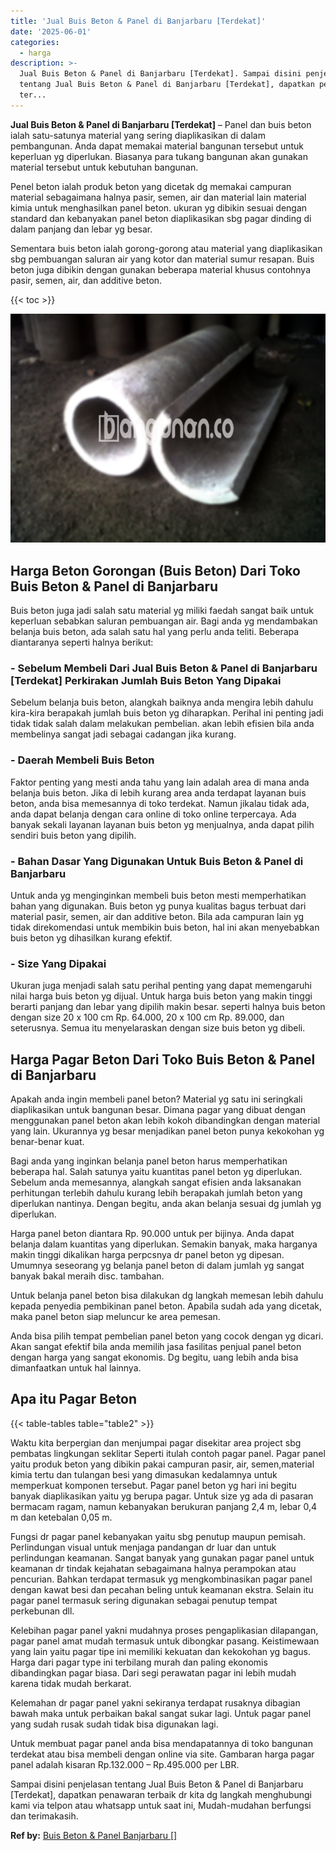 ```yaml
---
title: 'Jual Buis Beton & Panel di Banjarbaru [Terdekat]'
date: '2025-06-01'
categories:
  - harga
description: >-
  Jual Buis Beton & Panel di Banjarbaru [Terdekat]. Sampai disini penjelasan
  tentang Jual Buis Beton & Panel di Banjarbaru [Terdekat], dapatkan penawaran
  ter...
---
```


**Jual Buis Beton & Panel di Banjarbaru \[Terdekat\]** – Panel dan buis beton ialah satu-satunya material yang sering diaplikasikan di dalam pembangunan. Anda dapat memakai material bangunan tersebut untuk keperluan yg diperlukan. Biasanya para tukang bangunan akan gunakan material tersebut untuk kebutuhan bangunan.

Penel beton ialah produk beton yang dicetak dg memakai campuran material sebagaimana halnya pasir, semen, air dan material lain material kimia untuk menghasilkan panel beton. ukuran yg dibikin sesuai dengan standard dan kebanyakan panel beton diaplikasikan sbg pagar dinding di dalam panjang dan lebar yg besar.

Sementara buis beton ialah gorong-gorong atau material yang diaplikasikan sbg pembuangan saluran air yang kotor dan material sumur resapan. Buis beton juga dibikin dengan gunakan beberapa material khusus contohnya pasir, semen, air, dan additive beton.

{{< toc >}}

![Jual Buis Beton & Panel di Banjarbaru [Terdekat]](/images/jual-panel-buis-beton-murah-33.png)

## Harga Beton Gorongan (Buis Beton) Dari Toko Buis Beton & Panel di Banjarbaru

Buis beton juga jadi salah satu material yg miliki faedah sangat baik untuk keperluan sebabkan saluran pembuangan air. Bagi anda yg mendambakan belanja buis beton, ada salah satu hal yang perlu anda teliti. Beberapa diantaranya seperti halnya berikut:

### \- Sebelum Membeli Dari Jual Buis Beton & Panel di Banjarbaru \[Terdekat\] Perkirakan Jumlah Buis Beton Yang Dipakai

Sebelum belanja buis beton, alangkah baiknya anda mengira lebih dahulu kira-kira berapakah jumlah buis beton yg diharapkan. Perihal ini penting jadi tidak tidak salah dalam melakukan pembelian. akan lebih efisien bila anda membelinya sangat jadi sebagai cadangan jika kurang.

### \- Daerah Membeli Buis Beton

Faktor penting yang mesti anda tahu yang lain adalah area di mana anda belanja buis beton. Jika di lebih kurang area anda terdapat layanan buis beton, anda bisa memesannya di toko terdekat. Namun jikalau tidak ada, anda dapat belanja dengan cara online di toko online terpercaya. Ada banyak sekali layanan layanan buis beton yg menjualnya, anda dapat pilih sendiri buis beton yang dipilih.

### \- Bahan Dasar Yang Digunakan Untuk Buis Beton & Panel di Banjarbaru

Untuk anda yg menginginkan membeli buis beton mesti memperhatikan bahan yang digunakan. Buis beton yg punya kualitas bagus terbuat dari material pasir, semen, air dan additive beton. Bila ada campuran lain yg tidak direkomendasi untuk membikin buis beton, hal ini akan menyebabkan buis beton yg dihasilkan kurang efektif.

### \- Size Yang Dipakai

Ukuran juga menjadi salah satu perihal penting yang dapat memengaruhi nilai harga buis beton yg dijual. Untuk harga buis beton yang makin tinggi berarti panjang dan lebar yang dipilih makin besar. seperti halnya buis beton dengan size 20 x 100 cm Rp. 64.000, 20 x 100 cm Rp. 89.000, dan seterusnya. Semua itu menyelaraskan dengan size buis beton yg dibeli.

## Harga Pagar Beton Dari Toko Buis Beton & Panel di Banjarbaru

Apakah anda ingin membeli panel beton? Material yg satu ini seringkali diaplikasikan untuk bangunan besar. Dimana pagar yang dibuat dengan menggunakan panel beton akan lebih kokoh dibandingkan dengan material yang lain. Ukurannya yg besar menjadikan panel beton punya kekokohan yg benar-benar kuat.

Bagi anda yang inginkan belanja panel beton harus memperhatikan beberapa hal. Salah satunya yaitu kuantitas panel beton yg diperlukan. Sebelum anda memesannya, alangkah sangat efisien anda laksanakan perhitungan terlebih dahulu kurang lebih berapakah jumlah beton yang diperlukan nantinya. Dengan begitu, anda akan belanja sesuai dg jumlah yg diperlukan.

Harga panel beton diantara Rp. 90.000 untuk per bijinya. Anda dapat belanja dalam kuantitas yang diperlukan. Semakin banyak, maka harganya makin tinggi dikalikan harga perpcsnya dr panel beton yg dipesan. Umumnya seseorang yg belanja panel beton di dalam jumlah yg sangat banyak bakal meraih disc. tambahan.

Untuk belanja panel beton bisa dilakukan dg langkah memesan lebih dahulu kepada penyedia pembikinan panel beton. Apabila sudah ada yang dicetak, maka panel beton siap meluncur ke area pemesan.

Anda bisa pilih tempat pembelian panel beton yang cocok dengan yg dicari. Akan sangat efektif bila anda memilih jasa fasilitas penjual panel beton dengan harga yang sangat ekonomis. Dg begitu, uang lebih anda bisa dimanfaatkan untuk hal lainnya.

## Apa itu Pagar Beton

{{< table-tables table="table2" >}}

Waktu kita berpergian dan menjumpai pagar disekitar area project sbg pembatas lingkungan seklitar Seperti itulah contoh pagar panel. Pagar panel yaitu produk beton yang dibikin pakai campuran pasir, air, semen,material kimia tertu dan tulangan besi yang dimasukan kedalamnya untuk memperkuat komponen tersebut. Pagar panel beton yg hari ini begitu banyak diaplikasikan yaitu yg berupa pagar. Untuk size yg ada di pasaran bermacam ragam, namun kebanyakan berukuran panjang 2,4 m, lebar 0,4 m dan ketebalan 0,05 m.

Fungsi dr pagar panel kebanyakan yaitu sbg penutup maupun pemisah. Perlindungan visual untuk menjaga pandangan dr luar dan untuk perlindungan keamanan. Sangat banyak yang gunakan pagar panel untuk keamanan dr tindak kejahatan sebagaimana halnya perampokan atau pencurian. Bahkan terdapat termasuk yg mengkombinasikan pagar panel dengan kawat besi dan pecahan beling untuk keamanan ekstra. Selain itu pagar panel termasuk sering digunakan sebagai penutup tempat perkebunan dll.

Kelebihan pagar panel yakni mudahnya proses pengaplikasian dilapangan, pagar panel amat mudah termasuk untuk dibongkar pasang. Keistimewaan yang lain yaitu pagar tipe ini memiliki kekuatan dan kekokohan yg bagus. Harga dari pagar type ini terbilang murah dan paling ekonomis dibandingkan pagar biasa. Dari segi perawatan pagar ini lebih mudah karena tidak mudah berkarat.

Kelemahan dr pagar panel yakni sekiranya terdapat rusaknya dibagian bawah maka untuk perbaikan bakal sangat sukar lagi. Untuk pagar panel yang sudah rusak sudah tidak bisa digunakan lagi.

Untuk membuat pagar panel anda bisa mendapatannya di toko bangunan terdekat atau bisa membeli dengan online via site. Gambaran harga pagar panel adalah kisaran Rp.132.000 – Rp.495.000 per LBR.

Sampai disini penjelasan tentang Jual Buis Beton & Panel di Banjarbaru \[Terdekat\], dapatkan penawaran terbaik dr kita dg langkah menghubungi kami via telpon atau whatsapp untuk saat ini, Mudah-mudahan berfungsi dan terimakasih.

**Ref by:** [Buis Beton & Panel Banjarbaru []](https://id.wikipedia.org/wiki/Buis)
